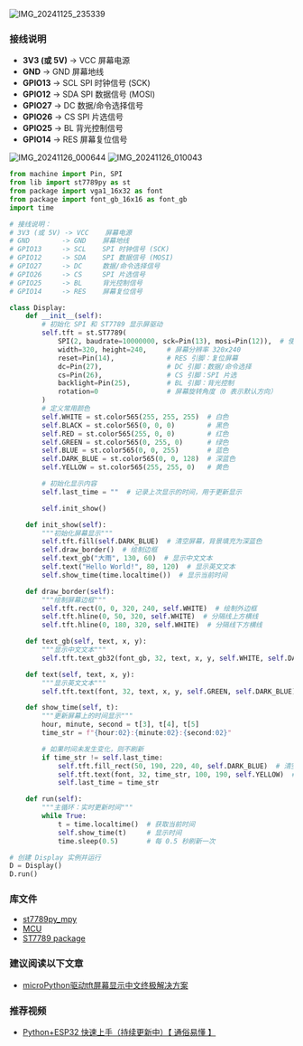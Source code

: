 

![IMG_20241125_235339](https://github.com/user-attachments/assets/edae1194-dda4-4994-ba82-25a2e121016f)

### 接线说明
- **3V3 (或 5V)** -> VCC 屏幕电源
- **GND** -> GND 屏幕地线
- **GPIO13** -> SCL SPI 时钟信号 (SCK)
- **GPIO12** -> SDA SPI 数据信号 (MOSI)
- **GPIO27** -> DC 数据/命令选择信号
- **GPIO26** -> CS SPI 片选信号
- **GPIO25** -> BL 背光控制信号
- **GPIO14** -> RES 屏幕复位信号

![IMG_20241126_000644](https://github.com/user-attachments/assets/b23046d9-c9bf-456d-85b9-101cc9357cdf)
![IMG_20241126_010043](https://github.com/user-attachments/assets/eb7030ab-3bf7-48fb-b8f8-f2413a840491)


```python
from machine import Pin, SPI
from lib import st7789py as st
from package import vga1_16x32 as font
from package import font_gb_16x16 as font_gb
import time

# 接线说明：
# 3V3 (或 5V) -> VCC    屏幕电源
# GND        -> GND    屏幕地线
# GPIO13     -> SCL    SPI 时钟信号 (SCK)
# GPIO12     -> SDA    SPI 数据信号 (MOSI)
# GPIO27     -> DC     数据/命令选择信号
# GPIO26     -> CS     SPI 片选信号
# GPIO25     -> BL     背光控制信号
# GPIO14     -> RES    屏幕复位信号

class Display:
    def __init__(self):
        # 初始化 SPI 和 ST7789 显示屏驱动
        self.tft = st.ST7789(
            SPI(2, baudrate=10000000, sck=Pin(13), mosi=Pin(12)),  # 使用 SPI2，总线速率为 10MHz
            width=320, height=240,     # 屏幕分辨率 320x240
            reset=Pin(14),             # RES 引脚：复位屏幕
            dc=Pin(27),                # DC 引脚：数据/命令选择
            cs=Pin(26),                # CS 引脚：SPI 片选
            backlight=Pin(25),         # BL 引脚：背光控制
            rotation=0                 # 屏幕旋转角度（0 表示默认方向）
        )
        # 定义常用颜色
        self.WHITE = st.color565(255, 255, 255)  # 白色
        self.BLACK = st.color565(0, 0, 0)        # 黑色
        self.RED = st.color565(255, 0, 0)        # 红色
        self.GREEN = st.color565(0, 255, 0)      # 绿色
        self.BLUE = st.color565(0, 0, 255)       # 蓝色
        self.DARK_BLUE = st.color565(0, 0, 128)  # 深蓝色
        self.YELLOW = st.color565(255, 255, 0)   # 黄色

        # 初始化显示内容
        self.last_time = ""  # 记录上次显示的时间，用于更新显示

        self.init_show()

    def init_show(self):
        """初始化屏幕显示"""
        self.tft.fill(self.DARK_BLUE)  # 清空屏幕，背景填充为深蓝色
        self.draw_border()  # 绘制边框
        self.text_gb("大雨", 130, 60)  # 显示中文文本
        self.text("Hello World!", 80, 120)  # 显示英文文本
        self.show_time(time.localtime())  # 显示当前时间

    def draw_border(self):
        """绘制屏幕边框"""
        self.tft.rect(0, 0, 320, 240, self.WHITE)  # 绘制外边框
        self.tft.hline(0, 50, 320, self.WHITE)  # 分隔线上方横线
        self.tft.hline(0, 180, 320, self.WHITE)  # 分隔线下方横线

    def text_gb(self, text, x, y):
        """显示中文文本"""
        self.tft.text_gb32(font_gb, 32, text, x, y, self.WHITE, self.DARK_BLUE)

    def text(self, text, x, y):
        """显示英文文本"""
        self.tft.text(font, 32, text, x, y, self.GREEN, self.DARK_BLUE)

    def show_time(self, t):
        """更新屏幕上的时间显示"""
        hour, minute, second = t[3], t[4], t[5]
        time_str = f"{hour:02}:{minute:02}:{second:02}"

        # 如果时间未发生变化，则不刷新
        if time_str != self.last_time:
            self.tft.fill_rect(50, 190, 220, 40, self.DARK_BLUE)  # 清空时间区域
            self.tft.text(font, 32, time_str, 100, 190, self.YELLOW)  # 显示时间
            self.last_time = time_str

    def run(self):
        """主循环：实时更新时间"""
        while True:
            t = time.localtime()  # 获取当前时间
            self.show_time(t)     # 显示时间
            time.sleep(0.5)       # 每 0.5 秒刷新一次

# 创建 Display 实例并运行
D = Display()
D.run()
```

### 库文件
- [st7789py_mpy](https://github.com/russhughes/st7789py_mpy/blob/master/romfonts/)
- [MCU](https://gitcode.com/gh_mirrors/mc/MCU/blob/main/ST7789%E4%B8%AD%E6%96%87%E6%98%BE%E7%A4%BA/lib)
- [ST7789 package](https://github.com/LC044/MCU/blob/main/ST7789/package/)

### 建议阅读以下文章
- [microPython驱动tft屏幕显示中文终极解决方案](https://blog.csdn.net/weixin_42880082/article/details/126519543)

### 推荐视频
- [Python+ESP32 快速上手（持续更新中）【 通俗易懂 】](https://www.bilibili.com/video/BV1G34y1E7tE/?p=10)